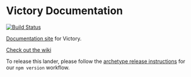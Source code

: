 Victory Documentation
======================

[![Build Status](https://travis-ci.org/FormidableLabs/victory-docs.svg?branch=master)](https://travis-ci.org/FormidableLabs/victory-docs)

[Documentation site](https://formidable.com/open-source/victory/) for Victory.

[Check out the wiki](https://github.com/FormidableLabs/formidable-landers/wiki)

To release this lander, please follow the [archetype release instructions](https://github.com/FormidableLabs/builder-docs-archetype#lander-release) for our `npm version` workflow.
